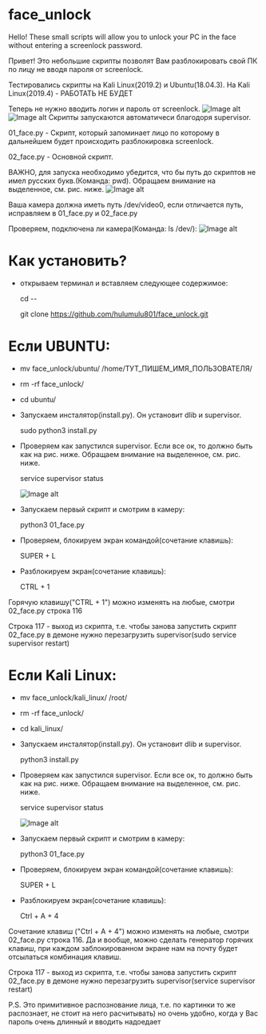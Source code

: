 # face_unlock
Hello! These small scripts will allow you to unlock your PC in the face without entering a screenlock password.

Привет! Это небольшие скрипты позволят Вам разблокировать свой ПК по лицу не вводя пароля от screenlock.

Тестировались скрипты на Kali Linux(2019.2) и Ubuntu(18.04.3). На Kali Linux(2019.4) - РАБОТАТЬ НЕ БУДЕТ

Теперь не нужно вводить логин и пароль от screenlock.
![Image alt](https://github.com/hulumulu801/face_unlock/blob/master/pict/0.png)
![Image alt](https://github.com/hulumulu801/face_unlock/blob/master/pict/0_1.png)
Скрипты запускаются автоматичеси благодоря supervisor.

01_face.py - Скрипт, который запоминает лицо по которому в дальнейшем будет происходить разблокировка screenlock.

02_face.py - Основной скрипт.

ВАЖНО, для запуска необходимо убедится, что бы путь до скриптов не имел русских букв.(Команда: pwd). Обращаем внимание на выделенное, см. рис. ниже.
![Image alt](https://github.com/hulumulu801/face_unlock/blob/master/pict/1.png)

Ваша камера должна иметь путь /dev/video0, если отличается путь, исправляем в 01_face.py и 02_face.py

Проверяем, подключена ли камера(Команда: ls /dev/):
![Image alt](https://github.com/hulumulu801/face_unlock/blob/master/pict/0_2.png)

# Как установить?

- открываем терминал и вставляем следующее содержимое:

    cd --
    
    git clone https://github.com/hulumulu801/face_unlock.git
    
 # Если UBUNTU:
 
 - mv face_unlock/ubuntu/ /home/ТУТ_ПИШЕМ_ИМЯ_ПОЛЬЗОВАТЕЛЯ/

- rm -rf face_unlock/

- cd ubuntu/

- Запускаем инсталятор(install.py). Он установит dlib и supervisor.

    sudo python3 install.py
    
 - Проверяем как запустился supervisor. Если все ок, то должно быть как на рис. ниже. Обращаем внимание на выделенное, см. рис. ниже.

    service supervisor status
    
    ![Image alt](https://github.com/hulumulu801/face_unlock/blob/master/pict/2.png)
    
- Запускаем первый скрипт и смотрим в камеру:

    python3 01_face.py
 
- Проверяем, блокируем экран командой(сочетание клавишь):

    SUPER + L
    
- Разблокируем экран(сочетание клавишь):

    CTRL + 1

Горячую клавишу("CTRL + 1") можно изменять на любые, смотри 02_face.py строка 116

Строка 117 - выход из скрипта, т.е. чтобы занова запустить скрипт 02_face.py в демоне нужно перезагрузить supervisor(sudo service supervisor restart)

# Если Kali Linux:

- mv face_unlock/kali_linux/ /root/

- rm -rf face_unlock/

- cd kali_linux/

- Запускаем инсталятор(install.py). Он установит dlib и supervisor.

    python3 install.py

- Проверяем как запустился supervisor. Если все ок, то должно быть как на рис. ниже. Обращаем внимание на выделенное, см. рис. ниже.

    service supervisor status
    
    ![Image alt](https://github.com/hulumulu801/face_unlock/blob/master/pict/2_2.png)
    
 - Запускаем первый скрипт и смотрим в камеру:
    
    python3 01_face.py
    
- Проверяем, блокируем экран командой(сочетание клавишь):

    SUPER + L
    
- Разблокируем экран(сочетание клавишь):

    Ctrl + A + 4

Сочетание клавиш ("Ctrl + A + 4") можно изменять на любые, смотри 02_face.py строка 116. Да и вообще, можно сделать генератор горячих клавиш, при каждом заблокированном экране нам на почту будет отсылаться комбинация клавиш.

Строка 117 - выход из скрипта, т.е. чтобы занова запустить скрипт 02_face.py в демоне нужно перезагрузить supervisor(service supervisor restart)

P.S. Это примитивное распознование лица, т.е. по картинки то же распознает, не стоит на него расчитывать) но очень удобно, когда у Вас пароль очень длинный и вводить надоедает
